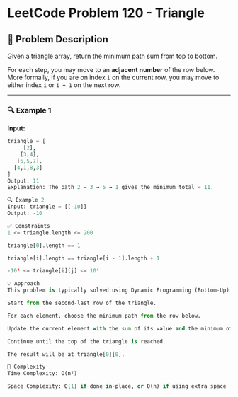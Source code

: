 # LeetCode Problem 120 - Triangle

## 📝 Problem Description

Given a triangle array, return the minimum path sum from top to bottom.

For each step, you may move to an **adjacent number** of the row below. More formally, if you are on index `i` on the current row, you may move to either index `i` or `i + 1` on the next row.

---

### 🔍 Example 1

**Input:**
```python
triangle = [
     [2],
    [3,4],
   [6,5,7],
  [4,1,8,3]
]
Output: 11
Explanation: The path 2 → 3 → 5 → 1 gives the minimum total = 11.

🔍 Example 2
Input: triangle = [[-10]]
Output: -10

✅ Constraints
1 <= triangle.length <= 200

triangle[0].length == 1

triangle[i].length == triangle[i - 1].length + 1

-10⁴ <= triangle[i][j] <= 10⁴

💡 Approach
This problem is typically solved using Dynamic Programming (Bottom-Up):

Start from the second-last row of the triangle.

For each element, choose the minimum path from the row below.

Update the current element with the sum of its value and the minimum of its two adjacent numbers from the row below.

Continue until the top of the triangle is reached.

The result will be at triangle[0][0].

🧠 Complexity
Time Complexity: O(n²)

Space Complexity: O(1) if done in-place, or O(n) if using extra space
